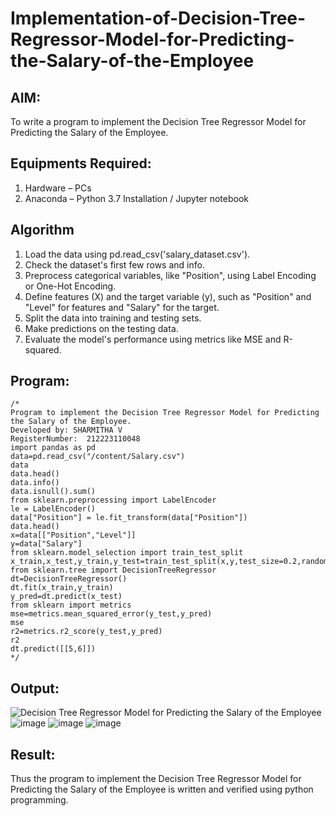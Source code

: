 # Implementation-of-Decision-Tree-Regressor-Model-for-Predicting-the-Salary-of-the-Employee

## AIM:
To write a program to implement the Decision Tree Regressor Model for Predicting the Salary of the Employee.

## Equipments Required:
1. Hardware – PCs
2. Anaconda – Python 3.7 Installation / Jupyter notebook

## Algorithm
1. Load the data using pd.read_csv('salary_dataset.csv').
2. Check the dataset's first few rows and info.
3. Preprocess categorical variables, like "Position", using Label Encoding or One-Hot Encoding.
4. Define features (X) and the target variable (y), such as "Position" and "Level" for features and "Salary" for the target.
5. Split the data into training and testing sets.
6. Make predictions on the testing data.
7. Evaluate the model's performance using metrics like MSE and R-squared.

## Program:
```
/*
Program to implement the Decision Tree Regressor Model for Predicting the Salary of the Employee.
Developed by: SHARMITHA V
RegisterNumber:  212223110048
import pandas as pd
data=pd.read_csv("/content/Salary.csv")
data
data.head()
data.info()
data.isnull().sum()
from sklearn.preprocessing import LabelEncoder
le = LabelEncoder()
data["Position"] = le.fit_transform(data["Position"])
data.head()
x=data[["Position","Level"]]
y=data["Salary"]
from sklearn.model_selection import train_test_split
x_train,x_test,y_train,y_test=train_test_split(x,y,test_size=0.2,random_state=2)
from sklearn.tree import DecisionTreeRegressor
dt=DecisionTreeRegressor()
dt.fit(x_train,y_train)
y_pred=dt.predict(x_test)
from sklearn import metrics
mse=metrics.mean_squared_error(y_test,y_pred)
mse
r2=metrics.r2_score(y_test,y_pred)
r2
dt.predict([[5,6]])
*/
```

## Output:
![Decision Tree Regressor Model for Predicting the Salary of the Employee](sam.png)
![image](https://github.com/sharmitha3/Implementation-of-Decision-Tree-Regressor-Model-for-Predicting-the-Salary-of-the-Employee/assets/145974496/15f1e3e2-f49e-4ff3-b3f8-c3d5409bd869)
![image](https://github.com/sharmitha3/Implementation-of-Decision-Tree-Regressor-Model-for-Predicting-the-Salary-of-the-Employee/assets/145974496/97b8f8ec-0acc-42f5-80ff-a8d861b6ff48)
![image](https://github.com/sharmitha3/Implementation-of-Decision-Tree-Regressor-Model-for-Predicting-the-Salary-of-the-Employee/assets/145974496/3b191cf6-ff9f-4185-99ae-029aa3eb12fc)


## Result:
Thus the program to implement the Decision Tree Regressor Model for Predicting the Salary of the Employee is written and verified using python programming.
